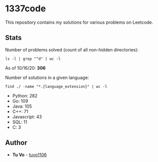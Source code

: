 # 1337code

This repository contains my solutions for various problems on Leetcode.

## Stats

Number of problems solved (count of all non-hidden directories):

`ls -l | grep "^d" | wc -l`

As of 10/16/20: **306**

Number of solutions in a given language:

`find ./ -name "*.{language_extension}" | wc -l`

- Python: 282
- Go: 109
- Java: 105
- C++: 71
- Javascript: 43
- SQL: 11
- C: 3

## Author

- **Tu Vo** - [tuvo1106](https://github.com/tuvo1106)

